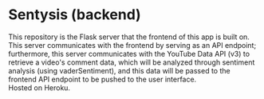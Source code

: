 # Sentysis (backend)
This repository is the Flask server that the frontend of this app is built on. This server communicates with the frontend by serving as an API endpoint; furthermore, this server communicates with the YouTube Data API (v3) to retrieve a video's comment data, which will be analyzed through sentiment analysis (using vaderSentiment), and this data will be passed to the frontend API endpoint to be pushed to the user interface. 
<br />Hosted on Heroku.

